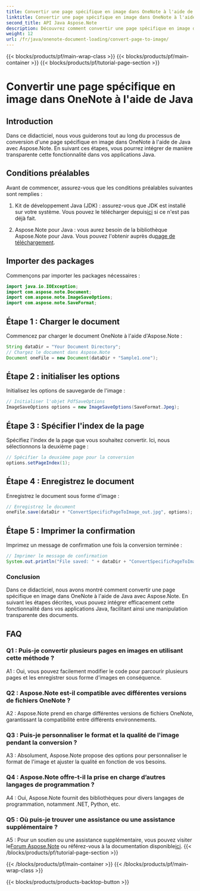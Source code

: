 ```yaml
---
title: Convertir une page spécifique en image dans OneNote à l'aide de Java
linktitle: Convertir une page spécifique en image dans OneNote à l'aide de Java
second_title: API Java Aspose.Note
description: Découvrez comment convertir une page spécifique en image dans OneNote à l'aide de Java avec Aspose.Note. Suivez notre guide étape par étape pour une intégration transparente.
weight: 12
url: /fr/java/onenote-document-loading/convert-page-to-image/
---
```


{{< blocks/products/pf/main-wrap-class >}}
{{< blocks/products/pf/main-container >}}
{{< blocks/products/pf/tutorial-page-section >}}

# Convertir une page spécifique en image dans OneNote à l'aide de Java

## Introduction

Dans ce didacticiel, nous vous guiderons tout au long du processus de conversion d'une page spécifique en image dans OneNote à l'aide de Java avec Aspose.Note. En suivant ces étapes, vous pourrez intégrer de manière transparente cette fonctionnalité dans vos applications Java.

## Conditions préalables

Avant de commencer, assurez-vous que les conditions préalables suivantes sont remplies :

1.  Kit de développement Java (JDK) : assurez-vous que JDK est installé sur votre système. Vous pouvez le télécharger depuis[ici](https://www.oracle.com/java/technologies/javase-jdk11-downloads.html) si ce n'est pas déjà fait.

2.  Aspose.Note pour Java : vous aurez besoin de la bibliothèque Aspose.Note pour Java. Vous pouvez l'obtenir auprès du[page de téléchargement](https://releases.aspose.com/note/java/).

## Importer des packages

Commençons par importer les packages nécessaires :

```java
import java.io.IOException;
import com.aspose.note.Document;
import com.aspose.note.ImageSaveOptions;
import com.aspose.note.SaveFormat;
```

## Étape 1 : Charger le document

Commencez par charger le document OneNote à l'aide d'Aspose.Note :

```java
String dataDir = "Your Document Directory";
// Chargez le document dans Aspose.Note
Document oneFile = new Document(dataDir + "Sample1.one");
```

## Étape 2 : initialiser les options

Initialisez les options de sauvegarde de l'image :

```java
// Initialiser l'objet PdfSaveOptions
ImageSaveOptions options = new ImageSaveOptions(SaveFormat.Jpeg);
```

## Étape 3 : Spécifier l'index de la page

Spécifiez l'index de la page que vous souhaitez convertir. Ici, nous sélectionnons la deuxième page :

```java
// Spécifier la deuxième page pour la conversion
options.setPageIndex(1);
```

## Étape 4 : Enregistrez le document

Enregistrez le document sous forme d'image :

```java
// Enregistrez le document
oneFile.save(dataDir + "ConvertSpecificPageToImage_out.jpg", options);
```

## Étape 5 : Imprimer la confirmation

Imprimez un message de confirmation une fois la conversion terminée :

```java
// Imprimer le message de confirmation
System.out.println("File saved: " + dataDir + "ConvertSpecificPageToImage_out.jpg");
```

### Conclusion

Dans ce didacticiel, nous avons montré comment convertir une page spécifique en image dans OneNote à l'aide de Java avec Aspose.Note. En suivant les étapes décrites, vous pouvez intégrer efficacement cette fonctionnalité dans vos applications Java, facilitant ainsi une manipulation transparente des documents.

## FAQ

### Q1 : Puis-je convertir plusieurs pages en images en utilisant cette méthode ?

A1 : Oui, vous pouvez facilement modifier le code pour parcourir plusieurs pages et les enregistrer sous forme d'images en conséquence.

### Q2 : Aspose.Note est-il compatible avec différentes versions de fichiers OneNote ?

A2 : Aspose.Note prend en charge différentes versions de fichiers OneNote, garantissant la compatibilité entre différents environnements.

### Q3 : Puis-je personnaliser le format et la qualité de l'image pendant la conversion ?

A3 : Absolument, Aspose.Note propose des options pour personnaliser le format de l'image et ajuster la qualité en fonction de vos besoins.

### Q4 : Aspose.Note offre-t-il la prise en charge d’autres langages de programmation ?

A4 : Oui, Aspose.Note fournit des bibliothèques pour divers langages de programmation, notamment .NET, Python, etc.

### Q5 : Où puis-je trouver une assistance ou une assistance supplémentaire ?

 A5 : Pour un soutien ou une assistance supplémentaire, vous pouvez visiter le[Forum Aspose.Note](https://forum.aspose.com/c/note/28) ou référez-vous à la documentation disponible[ici](https://reference.aspose.com/note/java/).
{{< /blocks/products/pf/tutorial-page-section >}}

{{< /blocks/products/pf/main-container >}}
{{< /blocks/products/pf/main-wrap-class >}}

{{< blocks/products/products-backtop-button >}}
